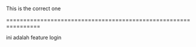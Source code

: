 This is the correct one

================================================================

ini adalah feature login